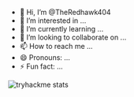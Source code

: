 - 👋 Hi, I’m @TheRedhawk404
- 👀 I’m interested in ...
- 🌱 I’m currently learning ...
- 💞️ I’m looking to collaborate on ...
- 📫 How to reach me ...
- 😄 Pronouns: ...
- ⚡ Fun fact: ...

<!---
TheRedhawk404/TheRedhawk404 is a ✨ special ✨ repository because its `README.md` (this file) appears on your GitHub profile.
You can click the Preview link to take a look at your changes.
--->


![tryhackme stats](https://raw.githubusercontent.com/<SET_USERNAME_HERE>/<SET_USERNAME_HERE>/master/assets/thm_propic.png)

